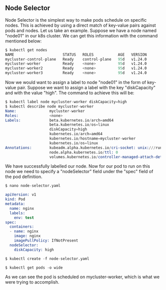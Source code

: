 ## Node Selector
Node Selector is the simplest way to make pods schedule on specific nodes. 
This is achieved by using a direct match of key-value pairs against pods and nodes. 
Let us take an example. Suppose we have a node named "node01" in our k8s cluster. 
We can get this information with the command mentioned below:

``` s
$ kubectl get nodes
NAME                      STATUS   ROLES           AGE   VERSION
mycluster-control-plane   Ready    control-plane   95d   v1.24.0
mycluster-worker          Ready    <none>          95d   v1.24.0
mycluster-worker2         Ready    <none>          95d   v1.24.0
mycluster-worker3         Ready    <none>          95d   v1.24.0
```

Now we would want to assign a label to node "node01" in the form of key-value pair. 
Suppose we want to assign a label with the key "diskCapacity" and with the value "high". 
The command to achieve this will be:

``` s
$ kubectl label node mycluster-worker diskCapacity=high
$ kubectl describe node mycluster-worker
Name:               mycluster-worker
Roles:              <none>
Labels:             beta.kubernetes.io/arch=amd64
                    beta.kubernetes.io/os=linux
                    diskCapacity=high
                    kubernetes.io/arch=amd64
                    kubernetes.io/hostname=mycluster-worker
                    kubernetes.io/os=linux
Annotations:        kubeadm.alpha.kubernetes.io/cri-socket: unix:///run/containerd/containerd.sock
                    node.alpha.kubernetes.io/ttl: 0
                    volumes.kubernetes.io/controller-managed-attach-detach: true
```

We have successfully labelled our node.
Now for our pod to run on this node we need to specify a "nodeSelector" field under the "spec" field of the pod definition.

``` s
$ nano node-selector.yaml

apiVersion: v1
kind: Pod
metadata:
  name: nginx
  labels:
    env: test
spec:
  containers:
  - name: nginx
    image: nginx
    imagePullPolicy: IfNotPresent
  nodeSelector:
    diskCapacity: high

$ kubectl create -f node-selector.yaml

$ kubectl get pods -o wide
```

As we can see the pod is scheduled on mycluster-worker, which is what we were trying to accomplish.